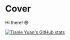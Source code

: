 # Cover
Hi there! 😎

[![Tianle Yuan's GitHub stats](https://github-readme-stats.vercel.app/api/pin?username=yuantianle&show_icons=true&theme=vision-friendly-dark&bg_color=20,2D2D2D,3B3652,5D4CAA)](http://yuantianle.com)
